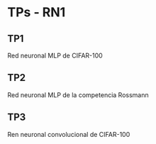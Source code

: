 # TPs - RN1 

## TP1 
Red neuronal MLP de CIFAR-100 

## TP2 
Red neuronal MLP de la competencia Rossmann

## TP3 
Ren neuronal convolucional de CIFAR-100